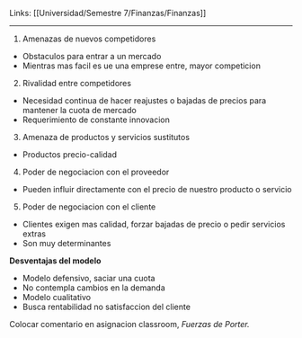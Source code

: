 Links: [[Universidad/Semestre 7/Finanzas/Finanzas]]
___
1. Amenazas de nuevos competidores
- Obstaculos para entrar a un mercado
- Mientras mas facil es ue una emprese entre, mayor competicion

2. Rivalidad entre competidores
- Necesidad continua de hacer reajustes o bajadas de precios para mantener la cuota de mercado
- Requerimiento de constante innovacion

3. Amenaza de productos y servicios sustitutos
- Productos precio-calidad

4. Poder de negociacion con el proveedor
- Pueden influir directamente con el precio de nuestro producto o servicio

5. Poder de negociacion con el cliente
- Clientes exigen mas calidad, forzar bajadas de precio o pedir servicios extras
- Son muy determinantes

**Desventajas del modelo**
- Modelo defensivo, saciar una cuota
- No contempla cambios en la demanda
- Modelo cualitativo
- Busca rentabilidad no satisfaccion del cliente

Colocar comentario en asignacion classroom, *Fuerzas de Porter.* 

